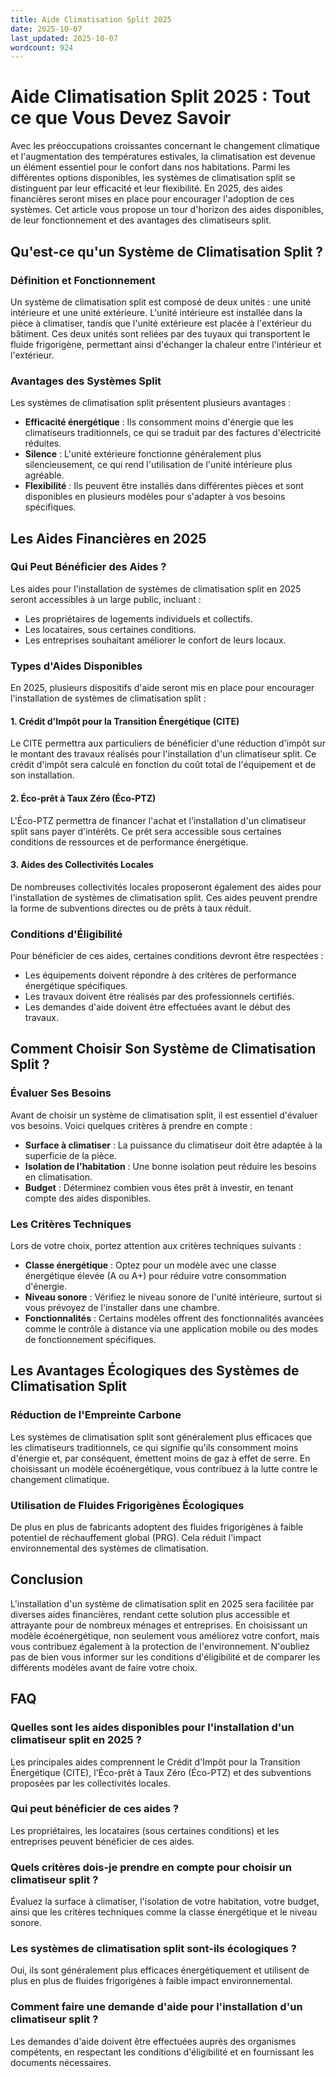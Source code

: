 ```yaml
---
title: Aide Climatisation Split 2025
date: 2025-10-07
last_updated: 2025-10-07
wordcount: 924
---
```


# Aide Climatisation Split 2025 : Tout ce que Vous Devez Savoir

Avec les préoccupations croissantes concernant le changement climatique et l'augmentation des températures estivales, la climatisation est devenue un élément essentiel pour le confort dans nos habitations. Parmi les différentes options disponibles, les systèmes de climatisation split se distinguent par leur efficacité et leur flexibilité. En 2025, des aides financières seront mises en place pour encourager l'adoption de ces systèmes. Cet article vous propose un tour d'horizon des aides disponibles, de leur fonctionnement et des avantages des climatiseurs split.

## Qu'est-ce qu'un Système de Climatisation Split ?

### Définition et Fonctionnement

Un système de climatisation split est composé de deux unités : une unité intérieure et une unité extérieure. L'unité intérieure est installée dans la pièce à climatiser, tandis que l'unité extérieure est placée à l'extérieur du bâtiment. Ces deux unités sont reliées par des tuyaux qui transportent le fluide frigorigène, permettant ainsi d'échanger la chaleur entre l'intérieur et l'extérieur.

### Avantages des Systèmes Split

Les systèmes de climatisation split présentent plusieurs avantages :

- **Efficacité énergétique** : Ils consomment moins d'énergie que les climatiseurs traditionnels, ce qui se traduit par des factures d'électricité réduites.
- **Silence** : L'unité extérieure fonctionne généralement plus silencieusement, ce qui rend l'utilisation de l'unité intérieure plus agréable.
- **Flexibilité** : Ils peuvent être installés dans différentes pièces et sont disponibles en plusieurs modèles pour s'adapter à vos besoins spécifiques.

## Les Aides Financières en 2025

### Qui Peut Bénéficier des Aides ?

Les aides pour l'installation de systèmes de climatisation split en 2025 seront accessibles à un large public, incluant :

- Les propriétaires de logements individuels et collectifs.
- Les locataires, sous certaines conditions.
- Les entreprises souhaitant améliorer le confort de leurs locaux.

### Types d'Aides Disponibles

En 2025, plusieurs dispositifs d'aide seront mis en place pour encourager l'installation de systèmes de climatisation split :

#### 1. Crédit d'Impôt pour la Transition Énergétique (CITE)

Le CITE permettra aux particuliers de bénéficier d'une réduction d'impôt sur le montant des travaux réalisés pour l'installation d'un climatiseur split. Ce crédit d'impôt sera calculé en fonction du coût total de l'équipement et de son installation.

#### 2. Éco-prêt à Taux Zéro (Éco-PTZ)

L'Éco-PTZ permettra de financer l'achat et l'installation d'un climatiseur split sans payer d'intérêts. Ce prêt sera accessible sous certaines conditions de ressources et de performance énergétique.

#### 3. Aides des Collectivités Locales

De nombreuses collectivités locales proposeront également des aides pour l'installation de systèmes de climatisation split. Ces aides peuvent prendre la forme de subventions directes ou de prêts à taux réduit.

### Conditions d'Éligibilité

Pour bénéficier de ces aides, certaines conditions devront être respectées :

- Les équipements doivent répondre à des critères de performance énergétique spécifiques.
- Les travaux doivent être réalisés par des professionnels certifiés.
- Les demandes d'aide doivent être effectuées avant le début des travaux.

## Comment Choisir Son Système de Climatisation Split ?

### Évaluer Ses Besoins

Avant de choisir un système de climatisation split, il est essentiel d'évaluer vos besoins. Voici quelques critères à prendre en compte :

- **Surface à climatiser** : La puissance du climatiseur doit être adaptée à la superficie de la pièce.
- **Isolation de l'habitation** : Une bonne isolation peut réduire les besoins en climatisation.
- **Budget** : Déterminez combien vous êtes prêt à investir, en tenant compte des aides disponibles.

### Les Critères Techniques

Lors de votre choix, portez attention aux critères techniques suivants :

- **Classe énergétique** : Optez pour un modèle avec une classe énergétique élevée (A ou A+) pour réduire votre consommation d'énergie.
- **Niveau sonore** : Vérifiez le niveau sonore de l'unité intérieure, surtout si vous prévoyez de l'installer dans une chambre.
- **Fonctionnalités** : Certains modèles offrent des fonctionnalités avancées comme le contrôle à distance via une application mobile ou des modes de fonctionnement spécifiques.

## Les Avantages Écologiques des Systèmes de Climatisation Split

### Réduction de l'Empreinte Carbone

Les systèmes de climatisation split sont généralement plus efficaces que les climatiseurs traditionnels, ce qui signifie qu'ils consomment moins d'énergie et, par conséquent, émettent moins de gaz à effet de serre. En choisissant un modèle écoénergétique, vous contribuez à la lutte contre le changement climatique.

### Utilisation de Fluides Frigorigènes Écologiques

De plus en plus de fabricants adoptent des fluides frigorigènes à faible potentiel de réchauffement global (PRG). Cela réduit l'impact environnemental des systèmes de climatisation.

## Conclusion

L'installation d'un système de climatisation split en 2025 sera facilitée par diverses aides financières, rendant cette solution plus accessible et attrayante pour de nombreux ménages et entreprises. En choisissant un modèle écoénergétique, non seulement vous améliorez votre confort, mais vous contribuez également à la protection de l'environnement. N'oubliez pas de bien vous informer sur les conditions d'éligibilité et de comparer les différents modèles avant de faire votre choix.

## FAQ

### Quelles sont les aides disponibles pour l'installation d'un climatiseur split en 2025 ?

Les principales aides comprennent le Crédit d'Impôt pour la Transition Énergétique (CITE), l'Éco-prêt à Taux Zéro (Éco-PTZ) et des subventions proposées par les collectivités locales.

### Qui peut bénéficier de ces aides ?

Les propriétaires, les locataires (sous certaines conditions) et les entreprises peuvent bénéficier de ces aides.

### Quels critères dois-je prendre en compte pour choisir un climatiseur split ?

Évaluez la surface à climatiser, l'isolation de votre habitation, votre budget, ainsi que les critères techniques comme la classe énergétique et le niveau sonore.

### Les systèmes de climatisation split sont-ils écologiques ?

Oui, ils sont généralement plus efficaces énergétiquement et utilisent de plus en plus de fluides frigorigènes à faible impact environnemental.

### Comment faire une demande d'aide pour l'installation d'un climatiseur split ?

Les demandes d'aide doivent être effectuées auprès des organismes compétents, en respectant les conditions d'éligibilité et en fournissant les documents nécessaires.